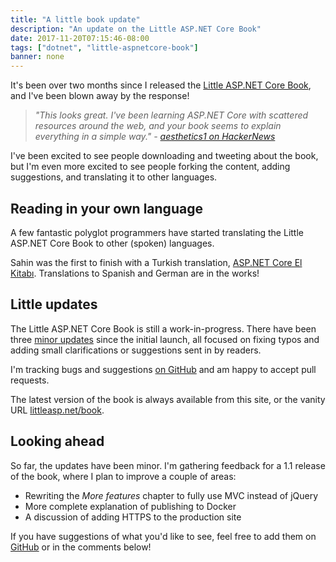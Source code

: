 ```yaml
---
title: "A little book update"
description: "An update on the Little ASP.NET Core Book"
date: 2017-11-20T07:15:46-08:00
tags: ["dotnet", "little-aspnetcore-book"]
banner: none
---
```


It's been over two months since I released the [Little ASP.NET Core Book](/book), and I've been blown away by the response!

> _"This looks great. I've been learning ASP.NET Core with scattered resources around the web, and your book seems to explain everything in a simple way." - [aesthetics1 on HackerNews](https://news.ycombinator.com/item?id=15289047)_

I've been excited to see people downloading and tweeting about the book, but I'm even more excited to see people forking the content, adding suggestions, and translating it to other languages.

<!--more-->

## Reading in your own language

A few fantastic polyglot programmers have started translating the Little ASP.NET Core Book to other (spoken) languages.

Sahin was the first to finish with a Turkish translation, [ASP.NET Core El Kitabı](https://www.gitbook.com/book/sahinyanlik/kisa-asp-net-core-kitabi/details). Translations to Spanish and German are in the works!

## Little updates

The Little ASP.NET Core Book is still a work-in-progress. There have been three [minor updates](https://github.com/nbarbettini/little-aspnetcore-book/releases) since the initial launch, all focused on fixing typos and adding small clarifications or suggestions sent in by readers.

I'm tracking bugs and suggestions [on GitHub](https://github.com/nbarbettini/little-aspnetcore-book/issues) and am happy to accept pull requests.

The latest version of the book is always available from this site, or the vanity URL [littleasp.net/book](http://littleasp.net/book).

## Looking ahead

So far, the updates have been minor. I'm gathering feedback for a 1.1 release of the book, where I plan to improve a couple of areas:

* Rewriting the _More features_ chapter to fully use MVC instead of jQuery
* More complete explanation of publishing to Docker
* A discussion of adding HTTPS to the production site

If you have suggestions of what you'd like to see, feel free to add them on [GitHub](https://github.com/nbarbettini/little-aspnetcore-book/issues) or in the comments below!

